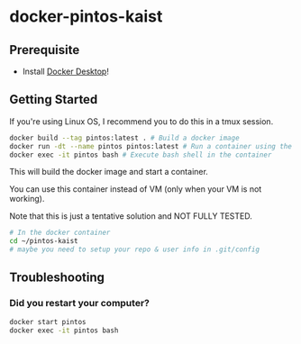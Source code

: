# docker-pintos-kaist

## Prerequisite
 - Install [Docker Desktop](https://docs.docker.com/desktop/)!

## Getting Started
If you're using Linux OS, I recommend you to do this in a tmux session.

```bash
docker build --tag pintos:latest . # Build a docker image
docker run -dt --name pintos pintos:latest # Run a container using the image
docker exec -it pintos bash # Execute bash shell in the container
```
This will build the docker image and start a container.

You can use this container instead of VM (only when your VM is not working).

Note that this is just a tentative solution and NOT FULLY TESTED.

```bash
# In the docker container
cd ~/pintos-kaist
# maybe you need to setup your repo & user info in .git/config
```

## Troubleshooting
### Did you restart your computer?

```bash
docker start pintos
docker exec -it pintos bash
```
